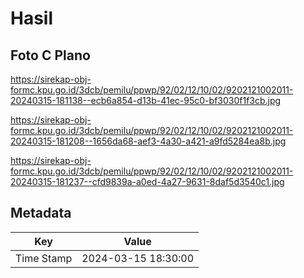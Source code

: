 # Hasil

## Foto C Plano

https://sirekap-obj-formc.kpu.go.id/3dcb/pemilu/ppwp/92/02/12/10/02/9202121002011-20240315-181138--ecb6a854-d13b-41ec-95c0-bf3030f1f3cb.jpg

https://sirekap-obj-formc.kpu.go.id/3dcb/pemilu/ppwp/92/02/12/10/02/9202121002011-20240315-181208--1656da68-aef3-4a30-a421-a9fd5284ea8b.jpg

https://sirekap-obj-formc.kpu.go.id/3dcb/pemilu/ppwp/92/02/12/10/02/9202121002011-20240315-181237--cfd9839a-a0ed-4a27-9631-8daf5d3540c1.jpg


## Metadata

| Key        | Value               |
| ---------- | ------------------- |
| Time Stamp | 2024-03-15 18:30:00 |



